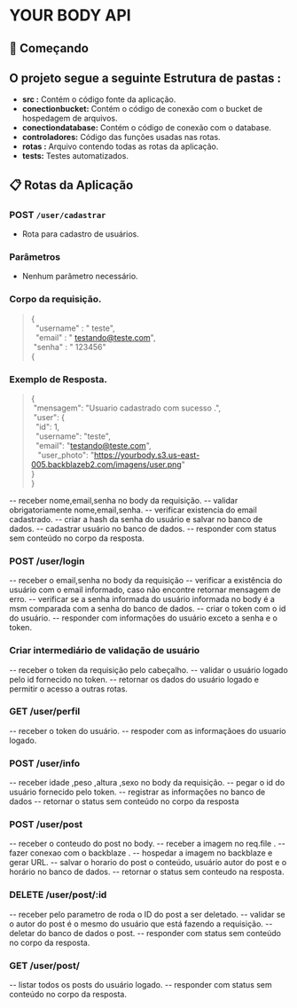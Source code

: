 # YOUR BODY API

## 🚀 Começando


## O projeto segue a seguinte Estrutura de pastas :

* **src :**  Contém o código fonte da aplicação.
* **conectionbucket:**  Contém o código de conexão com o bucket de hospedagem de arquivos.
* **conectiondatabase:**  Contém o código de conexão com o database.
* **controladores:** Código das funções usadas nas rotas.
* **rotas :** Arquivo contendo todas as rotas da aplicação.
* **tests:** Testes automatizados.

## 📋 Rotas da Aplicação 

### POST  `/user/cadastrar`
* Rota para cadastro de usuários.

### Parâmetros
* Nenhum parâmetro necessário.

### Corpo da requisição.
> {
> <br>
>	&nbsp; "username" : " teste",
> <br>
> &nbsp; "email" : <span>" testando@teste.com"</span>,
> <br>
>	 &nbsp;"senha" : " 123456"
> <br>
{

### Exemplo de Resposta.
>{
> <br>
>&nbsp;"mensagem": "Usuario cadastrado com sucesso .",
> <br>
>&nbsp;"user": {
> <br>
>&nbsp;&nbsp;"id": 1,
> <br>
>&nbsp;&nbsp;"username": "teste",
> <br>
>&nbsp;&nbsp;"email": "testando@teste.com",
> <br>
>&nbsp;&nbsp;	"user_photo": "https://yourbody.s3.us-east-005.backblazeb2.com/imagens/user.png"
><br>
>	}
><br>
}

-- receber nome,email,senha no body da requisição.
-- validar obrigatoriamente nome,email,senha.
-- verificar existencia do email cadastrado.
-- criar a hash da senha do usuário e salvar no banco de dados.
-- cadastrar usuário no banco de dados.
-- responder com status sem conteúdo no corpo da resposta.

### POST /user/login

-- receber o email,senha no body da requisição
-- verificar a existência do usuário com o email informado, caso não encontre retornar mensagem de erro.
-- verificar se a senha informada do usuário informada no body é a msm comparada com a senha do banco de dados.
-- criar o token com o id do usuário.
-- responder com informações do usuário exceto a senha e o token.

### Criar intermediário de validação de usuário

-- receber o token da requisição pelo cabeçalho.
-- validar o usuário logado pelo id fornecido no token.
-- retornar os dados do usuário logado e permitir o acesso a outras rotas.

### GET /user/perfil

-- receber o token do usuário.
-- respoder com as informaçãoes do usuario logado.

### POST /user/info

-- receber idade ,peso ,altura ,sexo no body da requisição.
-- pegar o id do usuário fornecido pelo token.
-- registrar as informações no banco de dados
-- retornar o status sem conteúdo no corpo da resposta

### POST /user/post

-- receber o conteudo do post no body.
-- receber a imagem no req.file .
-- fazer conexao com o backblaze .
-- hospedar a imagem no backblaze e gerar URL.
-- salvar o horario do post o conteúdo, usuário autor do post e o horário no banco de dados.
-- retornar o status sem conteudo na resposta.

### DELETE /user/post/:id

-- receber pelo parametro de roda o ID do post a ser deletado.
-- validar se o autor do post é o mesmo do usuário que está fazendo a requisição.
-- deletar do banco de dados o post.
-- responder com status sem conteúdo no corpo da resposta.

### GET /user/post/

-- listar todos os posts do usuário logado.
-- responder com status sem conteúdo no corpo da resposta.

